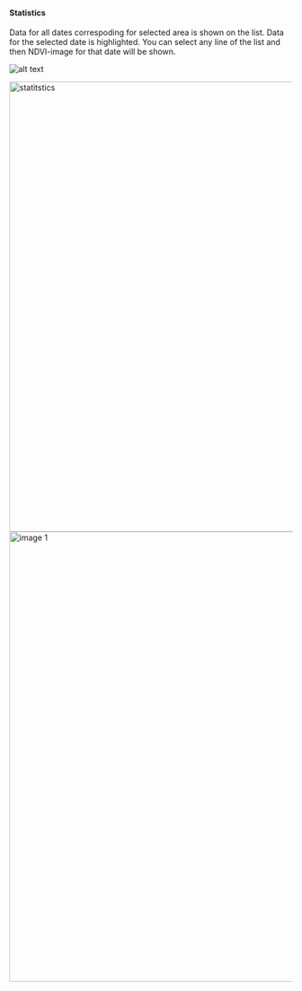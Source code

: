 #### Statistics

Data for all dates correspoding for selected area is shown on the list. Data for the selected date is highlighted.
You can select any line of the list and then NDVI-image for that date will be shown.

![alt text](../../animgif/stat.gif)

<img src="../../images/statistics.png" alt="statitstics" width="800"/>

<img src="../../img2/frontend/showingdata_stat.png" alt="image 1" width="800" style="display: block; margin: 0;"/>

